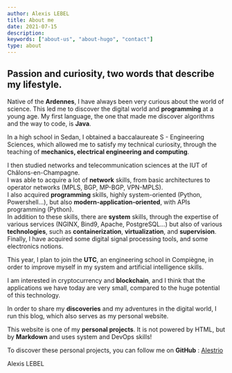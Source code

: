 ```yaml
---
author: Alexis LEBEL
title: About me
date: 2021-07-15
description:
keywords: ["about-us", "about-hugo", "contact"]
type: about
---
```


**Passion and curiosity, two words that describe my lifestyle**.
----


Native of the **Ardennes**, I have always been very curious about the world of science. This led me to discover the digital world and **programming** at a young age. My first language, the one that made me discover algorithms and the way to code, is **Java**.

In a high school in Sedan, I obtained a baccalaureate S - Engineering Sciences, which allowed me to satisfy my technical curiosity, through the teaching of **mechanics, electrical engineering and computing**.

I then studied networks and telecommunication sciences at the IUT of Châlons-en-Champagne. \
I was able to acquire a lot of **network** skills, from basic architectures to operator networks (MPLS, BGP, MP-BGP, VPN-MPLS). \
I also acquired **programming** skills, highly system-oriented (Python, Powershell...), but also **modern-application-oriented**, with APIs programming (Python). \
In addition to these skills, there are **system** skills, through the expertise of various services (NGINX, Bind9, Apache, PostgreSQL...) but also of various **technologies**, such as **containerization**, **virtualization**, and **supervision**. \
Finally, I have acquired some digital signal processing tools, and some electronics notions.

This year, I plan to join the **UTC**, an engineering school in Compiègne, in order to improve myself in my system and artificial intelligence skills.

I am interested in cryptocurrency and **blockchain**, and I think that the applications we have today are very small, compared to the huge potential of this technology.

In order to share my **discoveries** and my adventures in the digital world, I run this blog, which also serves as my personal website.

This website is one of my **personal projects**. It is not powered by HTML, but by **Markdown** and uses system and DevOps skills!

To discover these personal projects, you can follow me on **GitHub** : [Alestrio](https://github.com/alestrio)

Alexis LEBEL
